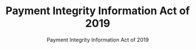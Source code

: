---
layout: resources-landing
title: "Payment Integrity Information Act of 2019"
subtitle: "Payment Integrity Information Act of 2019"
external_link: https://www.congress.gov/116/plaws/publ117/PLAW-116publ117.pdf
filters: payment-integrity cfoc legislation congress 2020
fiscal_year: 2020
---